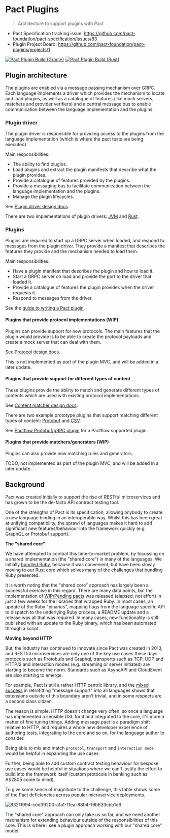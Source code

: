 # Pact Plugins
> Architecture to support plugins with Pact

* Pact Specification tracking issue: https://github.com/pact-foundation/pact-specification/issues/83
* Plugin Project Board: https://github.com/pact-foundation/pact-plugins/projects/1

[![Pact Plugin Build (Gradle)](https://github.com/pact-foundation/pact-plugins/actions/workflows/gradle.yml/badge.svg)](https://github.com/pact-foundation/pact-plugins/actions/workflows/gradle.yml)
[![Pact Plugin Build (Rust)](https://github.com/pact-foundation/pact-plugins/actions/workflows/rust.yml/badge.svg)](https://github.com/pact-foundation/pact-plugins/actions/workflows/rust.yml)

## Plugin architecture

The plugins are enabled via a message passing mechanism over GRPC. Each language implements a driver which provides the
mechanism to locate and load plugins, as well as a catalogue of features (like mock servers, matchers and provider
verifiers) and a central message bus to enable communication between the language implementation and the plugins.

### Plugin driver

The plugin driver is responsible for providing access to the plugins from the language implementation (which is where the
pact tests are being executed). 

Main responsibilities:
* The ability to find plugins.
* Load plugins and extract the plugin manifests that describe what the plugin provides.
* Provide a catalogue of features provided by the plugins.
* Provide a messaging bus to facilitate communication between the language implementation and the plugins.
* Manage the plugin lifecycles.

See [Plugin driver design docs](docs/plugin-driver-design.md).

There are two implementations of plugin drivers: [JVM](drivers/jvm) and [Rust](drivers/rust).

### Plugins

Plugins are required to start up a GRPC server when loaded, and respond to messages from the plugin driver. They provide
a manifest that describes the features they provide and the mechanism needed to load them.  

Main responsibilities:
* Have a plugin manifest that describes the plugin and how to load it.
* Start a GRPC server on load and provide the port to the driver that loaded it.
* Provide a catalogue of features the plugin provides when the driver requests it.
* Respond to messages from the driver.

See the [guide to writing a Pact plugin](docs/writing-plugin-guide.md).

#### Plugins that provide protocol implementations (WIP)

Plugins can provide support for new protocols. The main features that the plugin would provide is to be
able to create the protocol payloads and create a mock server that can deal with them.

See [Protocol design docs](docs/protocol-plugin-design.md).

This is not implemented as part of the plugin MVC, and will be added in a later update.

#### Plugins that provide support for different types of content

These plugins provide the ability to match and generate different types of contents which are used
with existing protocol implementations. 

See [Content matcher design docs](docs/content-matcher-design.md).

There are two example prototype plugins that support matching different types of content: [Protobuf](plugins/protobuf) and 
[CSV](plugins/csv).

See [Pactflow Protobuf/gRPC plugin](https://github.com/pactflow/pact-protobuf-plugin) for a Pactflow supported plugin.

#### Plugins that provide matchers/generators (WIP)

Plugins can also provide new matching rules and generators. 

TODO, not implemented as part of the plugin MVC, and will be added in a later update.

## Background

Pact was created initially to support the rise of RESTful microservices and has grown to be the de-facto API contract 
testing tool.

One of the strengths of Pact is its specification, allowing anybody to create a new language binding in an interoperable
way. Whilst this has been great at unifying compatibility, the sprawl of languages makes it hard to add significant new
features/behaviour into the framework quickly (e.g. GraphQL or Protobuf support).

**The "shared core"**

We have attempted to combat this time-to-market problem, by focussing on a shared implementation (the "shared  core")
in many of the languages. We initially [bundled Ruby](https://docs.pact.io/wrapper_implementations), because it was 
convenient, but have been slowly moving to our [Rust core](https://github.com/pact-foundation/pact-reference) which 
solves many of the challenges that bundling Ruby presented.

It is worth noting that the "shared core" approach has largely been a successful exercise in this regard. There are 
many data points, but the implementation of [WIP/Pending pacts](http://docs.pact.io/pending) was released (elapsed, 
not effort) in just a few weeks for the libraries that wrapped Ruby. In most cases, an update of the Ruby "binaries", 
mapping flags from the language specific API to dispatch to the underlying Ruby process, a README update and a release
was all that was required. In many cases, new functionality is still published with an update to the Ruby binary, which
has been automated through a script.

**Moving beyond HTTP**

But, the industry has continued to innovate since Pact was created in 2013, and RESTful microservices are only one of 
the key use cases these days - protocols such as Protobufs and Graphql, transports such as TCP, UDP and HTTP/2 and 
interaction modes (e.g. streaming or server initiated) are starting to become the norm. Standards such as AsyncAPI and 
CloudEvent are also starting to emerge.

For example, Pact is still a rather HTTP centric library, and the [mixed success](https://docs.pact.io/roadmap/feature_support)
in retrofitting "message support" into all languages shows that extensions outside of this boundary aren't trivial, 
and in some respects are a second class citizen.

The reason is simple: HTTP doesn't change very often, so once a language has implemented a sensible DSL for it and 
integrated to the core, it's more a matter of fine tuning things. Adding message pact is a paradigm shift relative to 
HTTP, and requires a whole new developer experience of authoring tests, integrating to the core and so on, for the 
language author to consider.

Being able to mix and match `protocol`, `transport` and `interaction mode` would be helpful in expanding the use cases. 

Further, being able to add custom contract testing behaviour for bespoke use cases would be helpful in situations where 
we can't justify the effort to build into the framework itself (custom protocols in banking such as AS2805 come to mind).

To give some sense of magnitude to the challenge, this table shows some of the Pact deficiencies across popular 
microservice deployments.

![83211994-ced39200-a1a1-11ea-8804-19b633cbb1d6](https://user-images.githubusercontent.com/53900/103729694-1e7e1400-5035-11eb-8d4e-641939791552.png)

The "shared core" approach can only take us so far, and we need another mechanism for extending behaviour outside of 
the responsibilities of this core. This is where I see a plugin approach working with our "shared core" model.
